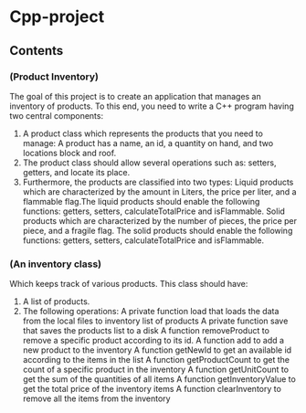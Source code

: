 # Cpp-project

## Contents

### (Product Inventory)
The goal of this project is to create an application that manages an inventory of products. To this end, you need to write a C++ program having two
central components:
1. A product class which represents the products that you need to manage: A product has a name, an id, a quantity on hand, and two locations
block and roof.
2. The product class should allow several operations such as: setters, getters, and locate its place.
3. Furthermore, the products are classified into two types:
Liquid products which are characterized by the amount in Liters, the price per liter, and a flammable flag.The liquid products should enable the following functions: getters, setters, calculateTotalPrice and isFlammable.
Solid products which are characterized by the number of pieces, the price per piece, and a fragile flag. The solid products should enable the following functions: getters, setters, calculateTotalPrice and isFlammable.

### (An inventory class)
Which keeps track of various products. This class should have:
1. A list of products. 
2. The following operations:
A private function load that loads the data from the local files
to inventory list of products
A private function save that saves the products list to a disk
A function removeProduct to remove a specific product according
to its id.
A function add to add a new product to the inventory
A function getNewId to get an available id according to the items
in the list
A function getProductCount to get the count of a specific product
in the inventory
A function getUnitCount to get the sum of the quantities of all
items
A function getInventoryValue to get the total price of the inventory items
A function clearInventory to remove all the items from the inventory
